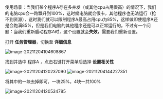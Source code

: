 使用场景：当我们某个程序A存在多并发（或其他cpu占用很高）的情况下，我们的电脑cpu会一路飘升到100%，这时候电脑就会很卡，其他程序也无法运行（抢不到资源），这时我们就可以限制程序A最高占用cpu为85%，这样做即使程序A还是会跑满85%，但是我们电脑的其他程序还是可以正常运行的。不过有一个问题：当我们重新启动程序A时，这个设置就会**失效**，需要我们重新设置。

打开 **任务管理器**，切换至 **详细信息**

![image-20211204104608867](https://s2.loli.net/2021/12/04/OthfNnHc3rZiVFJ.png)

找到并选中 程序A  ，点击右键打开菜单后选择 **设置相关性**

![image-20211204120237090](https://s2.loli.net/2021/12/04/S9FWOr2Dfw75sxQ.png)
![image-20211204144227351](https://s2.loli.net/2021/12/04/HRgU8kzQOi9DKZr.png)


将其中的一块去掉即可，一块25%，4块一共100%

![image-20211204120534785](https://s2.loli.net/2021/12/04/a1VvHi8cjrs6ITk.png)



